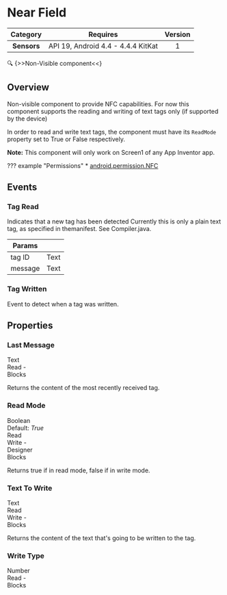 # Near Field

| Category | Requires | Version |
|:--------:|:-------:|:--------:|
|**Sensors**|<span class="chip chip-any">API 19, Android 4.4 - 4.4.4 KitKat</span>|<span class="chip chip-number">1</span>|

:mag: {>>Non-Visible component<<}

## Overview

Non-visible component to provide NFC capabilities. For now this component supports the reading and writing of text tags only (if supported by the device)

In order to read and write text tags, the component must have its `` ReadMode `` property set to True or False respectively.

__Note:__ This component will only work on Screen1 of any App Inventor app.

??? example "Permissions"
    * [android.permission.NFC](https://developer.android.com/reference/android/Manifest.permission.html#NFC)

## Events

### Tag Read

Indicates that a new tag has been detected
Currently this is only a plain text tag, as specified in themanifest. See Compiler.java.

<div class="block" ai2-block="event" not-rendered="true" value="%7B%22componentName%22:%20%22Near%20Field%22,%20%22name%22:%20%22Tag%20Read%22,%20%22param%22:%20%5B%22tag%20ID%22,%20%22message%22%5D%7D"></div>

| Params | []() |
|--------|------|
|tag ID|<span class="chip chip-text">Text</span>|
|message|<span class="chip chip-text">Text</span>|

### Tag Written

Event to detect when a tag was written.

<div class="block" ai2-block="event" not-rendered="true" value="%7B%22componentName%22:%20%22Near%20Field%22,%20%22name%22:%20%22Tag%20Written%22,%20%22param%22:%20%5B%5D%7D"></div>

## Properties

### Last Message

<span style="user-select: none; white-space:pre-wrap;"><span class="chip chip-text">Text</span>          <span class="chip chip-rw">Read</span> - <span class="chip chip-bd">Blocks</span>&#32;</span>

Returns the content of the most recently received tag.

<div class="block" ai2-block="property" not-rendered="true" value="%7B%22componentName%22:%20%22Near%20Field%22,%20%22name%22:%20%22Last%20Message%22,%20%22getter%22:%20true%7D"></div>

### Read Mode

<span style="user-select: none; white-space:pre-wrap;"><span class="chip chip-boolean">Boolean</span> <span class="chip chip-boolean">Default: <i>True</i></span>          <span class="chip chip-rw">Read</span> <span class="chip chip-rw">Write</span> - <span class="chip chip-bd">Designer</span> <span class="chip chip-bd">Blocks</span>&#32;</span>

Returns true if in read mode, false if in write mode.

<div class="block" ai2-block="property" not-rendered="true" value="%7B%22componentName%22:%20%22Near%20Field%22,%20%22name%22:%20%22Read%20Mode%22,%20%22getter%22:%20true%7D"></div>
<div class="block" ai2-block="property" not-rendered="true" value="%7B%22componentName%22:%20%22Near%20Field%22,%20%22name%22:%20%22Read%20Mode%22,%20%22getter%22:%20false%7D"></div>

### Text To Write

<span style="user-select: none; white-space:pre-wrap;"><span class="chip chip-text">Text</span>          <span class="chip chip-rw">Read</span> <span class="chip chip-rw">Write</span> - <span class="chip chip-bd">Blocks</span>&#32;</span>

Returns the content of the text that's going to be written to the tag.

<div class="block" ai2-block="property" not-rendered="true" value="%7B%22componentName%22:%20%22Near%20Field%22,%20%22name%22:%20%22Text%20To%20Write%22,%20%22getter%22:%20true%7D"></div>
<div class="block" ai2-block="property" not-rendered="true" value="%7B%22componentName%22:%20%22Near%20Field%22,%20%22name%22:%20%22Text%20To%20Write%22,%20%22getter%22:%20false%7D"></div>

### Write Type

<span style="user-select: none; white-space:pre-wrap;"><span class="chip chip-number">Number</span>          <span class="chip chip-rw">Read</span> - <span class="chip chip-bd">Blocks</span>&#32;</span>

<div class="block" ai2-block="property" not-rendered="true" value="%7B%22componentName%22:%20%22Near%20Field%22,%20%22name%22:%20%22Write%20Type%22,%20%22getter%22:%20true%7D"></div>
